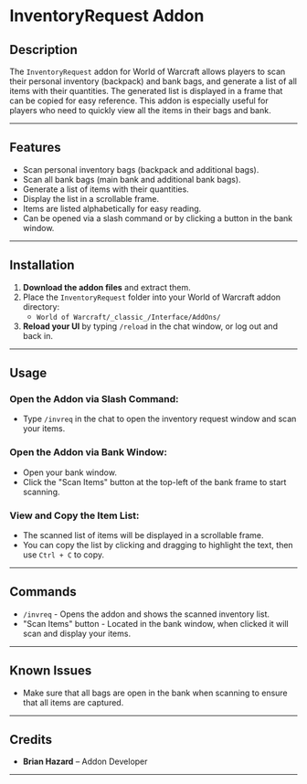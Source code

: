 # InventoryRequest Addon

## Description

The `InventoryRequest` addon for World of Warcraft allows players to scan their personal inventory (backpack) and bank bags, and generate a list of all items with their quantities. The generated list is displayed in a frame that can be copied for easy reference. This addon is especially useful for players who need to quickly view all the items in their bags and bank.

---

## Features

- Scan personal inventory bags (backpack and additional bags).
- Scan all bank bags (main bank and additional bank bags).
- Generate a list of items with their quantities.
- Display the list in a scrollable frame.
- Items are listed alphabetically for easy reading.
- Can be opened via a slash command or by clicking a button in the bank window.

---

## Installation

1. **Download the addon files** and extract them.
2. Place the `InventoryRequest` folder into your World of Warcraft addon directory:
   - `World of Warcraft/_classic_/Interface/AddOns/`
3. **Reload your UI** by typing `/reload` in the chat window, or log out and back in.

---

## Usage

### Open the Addon via Slash Command:
- Type `/invreq` in the chat to open the inventory request window and scan your items.

### Open the Addon via Bank Window:
- Open your bank window.
- Click the "Scan Items" button at the top-left of the bank frame to start scanning.

### View and Copy the Item List:
- The scanned list of items will be displayed in a scrollable frame.
- You can copy the list by clicking and dragging to highlight the text, then use `Ctrl + C` to copy.

---

## Commands

- `/invreq` - Opens the addon and shows the scanned inventory list.
- "Scan Items" button - Located in the bank window, when clicked it will scan and display your items.

---

## Known Issues

- Make sure that all bags are open in the bank when scanning to ensure that all items are captured.

---

## Credits

- **Brian Hazard** – Addon Developer

---

